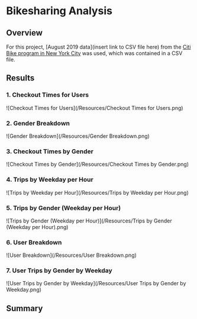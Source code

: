 # Bikesharing Analysis

## Overview

For this project, [August 2019 data](insert link to CSV file here) from the [Citi Bike program in New York City](https://ride.citibikenyc.com/system-data) was used, which was contained in a CSV file.

## Results

### 1. Checkout Times for Users
![Checkout Times for Users](/Resources/Checkout Times for Users.png)

### 2. Gender Breakdown
![Gender Breakdown](/Resources/Gender Breakdown.png)

### 3. Checkout Times by Gender
![Checkout Times by Gender](/Resources/Checkout Times by Gender.png)

### 4. Trips by Weekday per Hour
![Trips by Weekday per Hour](/Resources/Trips by Weekday per Hour.png)

### 5. Trips by Gender (Weekday per Hour)
![Trips by Gender (Weekday per Hour)](/Resources/Trips by Gender (Weekday per Hour).png)

### 6. User Breakdown
![User Breakdown](/Resources/User Breakdown.png)

### 7. User Trips by Gender by Weekday
![User Trips by Gender by Weekday](/Resources/User Trips by Gender by Weekday.png)

## Summary